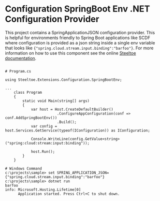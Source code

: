 # Configuration SpringBoot Env .NET Configuration Provider

This project contains a SpringApplicationJSON configuration provider. This is helpful for environments friendly to Spring Boot applications like SCDF where configuration is provided as a json string inside a single env variable that looks like 
`{"spring.cloud.stream.input.binding":"barfoo"}`.
For more information on how to use this component see the online [Steeltoe documentation](https://steeltoe.io/).

```

# Program.cs

using Steeltoe.Extensions.Configuration.SpringBootEnv;

... 
    class Program
    {
        static void Main(string[] args)
        {
            var host = Host.CreateDefaultBuilder()
                        .ConfigureAppConfiguration(conf => conf.AddSpringBootEnv())
                        .Build();
            var config = host.Services.GetService(typeof(IConfiguration)) as IConfiguration;
            
            Console.WriteLine(config.GetValue<string>("spring:cloud:stream:input:binding"));
            
            host.Run();
        }
    }

# Windows Command
c:\projects\sample> set SPRING_APPLICATION_JSON={"spring.cloud.stream.input.binding":"barfoo"}
c:\projects\sample> dotnet run
barfoo
info: Microsoft.Hosting.Lifetime[0]
      Application started. Press Ctrl+C to shut down.
```